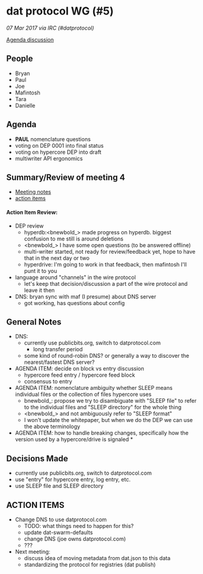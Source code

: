 # dat protocol WG (#5)

*07 Mar 2017 via IRC (#datprotocol)*

[Agenda discussion](https://github.com/datprotocol/working-group/issues/8)

## People

* Bryan
* Paul
* Joe
* Mafintosh
* Tara
* Danielle

## Agenda

- **PAUL** nomenclature questions
- voting on DEP 0001 into final status
- voting on hypercore DEP into draft
- multiwriter API ergonomics

## Summary/Review of meeting 4

* [Meeting notes](https://github.com/datprotocol/working-group/blob/master/meeting-notes/03-21feb2018.md)
* [action items](https://github.com/datprotocol/working-group/issues/7)

#### Action Item Review:

* DEP review
    * hyperdb:<bnewbold_> made progress on hyperdb. biggest confusion to me still is around deletions
    * <bnewbold_> I have some open questions (to be answered offline)
    * multi-writer started, not ready for review/feedback yet, hope to have that in the next day or two
    * hyperdrive: I'm going to work in that feedback, then mafintosh I'll punt it to you
* language around "channels" in the wire protocol
    * let's keep that decision/discussion a part of the wire protocol and leave it then
* DNS: bryan sync with maf (I presume) about DNS server
    * got working, has questions about config

## General Notes

* DNS:
    * currently use publicbits.org, switch to datprotocol.com
        * long transfer period
    * some kind of round-robin DNS? or generally a way to discover the nearest/fastest DNS server?
* AGENDA ITEM: decide on block vs entry discussion
    * hypercore feed entry / hypercore feed block
    * consensus to entry
* AGENDA ITEM: nomenclature ambiguity whether SLEEP means individual files or the collection of files hypercore uses
    * bnewbold_: propose we try to disambiguate with "SLEEP file" to refer to the individual files and "SLEEP directory" for the whole thing
    * <bnewbold_> and not ambiguously refer to "SLEEP format"
    *  I won't update the whitepaper, but when we do the DEP we can use the above terminology
* AGENDA ITEM: how to handle breaking changes, specifically how the version used by a hypercore/drive is signaled
    * 

## Decisions Made

- currently use publicbits.org, switch to datprotocol.com
- use "entry" for hypercore entry, log entry, etc.
- use SLEEP file and SLEEP directory

## ACTION ITEMS

* Change DNS to use datprotocol.com
    * TODO: what things need to happen for this?
    * update dat-swarm-defaults
    * change DNS (joe owns datprotocol.com)
    * ???
* Next meeting:
    * discuss idea of moving metadata from dat.json to this data
    * standardizing the protocol for registries (dat publish)

